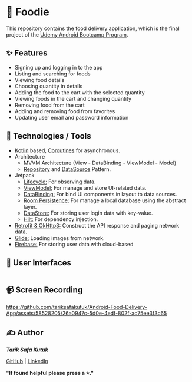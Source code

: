 # 🍔 Foodie
This repository contains the food delivery application, which is the final project of the [Udemy Android Bootcamp Program](https://www.udemy.com/course/android-bootcamp-program-kotlin/).

## ✨ Features
- Signing up and logging in to the app
- Listing and searching for foods
- Viewing food details
- Choosing quantity in details
- Adding the food to the cart with the selected quantity
- Viewing foods in the cart and changing quantity
- Removing food from the cart
- Adding and removing food from favorites
- Updating user email and password information

## 🚀 Technologies / Tools
- [Kotlin](https://kotlinlang.org/) based, [Coroutines](https://github.com/Kotlin/kotlinx.coroutines) for asynchronous.
- Architecture
    - MVVM Architecture (View - DataBinding - ViewModel - Model)
    - [Repository](https://developer.android.com/topic/architecture/data-layer) and [DataSource](https://developer.android.com/topic/architecture/data-layer) Pattern.
- Jetpack
    - [Lifecycle:](https://developer.android.com/topic/libraries/architecture/lifecycle) For observing data.
    - [ViewModel:](https://developer.android.com/reference/android/arch/lifecycle/ViewModel) For manage and store UI-related data.
    - [DataBinding:](https://developer.android.com/topic/libraries/data-binding) For bind UI components in layout to data sources.
    - [Room Persistence:](https://developer.android.com/training/data-storage/room) For manage a local database using the abstract layer.
    - [DataStore:](https://developer.android.com/topic/libraries/architecture/datastore) For storing user login data with key-value.
    - [Hilt:](https://developer.android.com/training/dependency-injection/hilt-android) For dependency injection.
- [Retrofit & OkHttp3:](https://github.com/square/retrofit) Construct the API response and paging network data.
- [Glide:](https://github.com/bumptech/glide) Loading images from network.
- [Firebase:](https://github.com/firebase/firebase-android-sdk) For storing user data with cloud-based

## 🎨 User Interfaces

<img src="https://github.com/tariksafakutuk/Android-Food-Delivery-App/assets/58528205/d12b97a6-1667-46b2-af03-06f967dc7ffc" alt="" style="width:%35;"/></td>

## 📹 Screen Recording

https://github.com/tariksafakutuk/Android-Food-Delivery-App/assets/58528205/26a0947c-5d0e-4edf-802f-ac75ee3f3c65

## ✍️ Author
***Tarik Safa Kutuk***

[GitHub](https://github.com/tariksafakutuk/) | [LinkedIn](https://www.linkedin.com/in/tariksafakutuk/)

**"If found helpful please press a ⭐."**